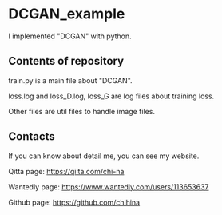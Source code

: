 # DCGAN_example  
I implemented "DCGAN" with python.

## Contents of repository  
train.py is a main file about "DCGAN". 

loss.log and loss_D.log, loss_G are log files about training loss.  

Other files are util files to handle image files. 

## Contacts
If you can know about detail me, you can see my website.

Qitta page: https://qiita.com/chi-na  

Wantedly page: https://www.wantedly.com/users/113653637  

Github page: https://github.com/chihina
